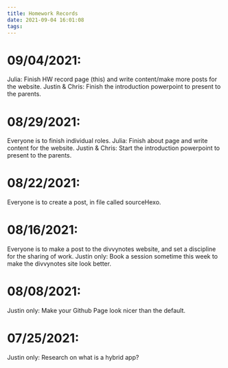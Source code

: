 ```yaml
---
title: Homework Records
date: 2021-09-04 16:01:08
tags:
---
```

# 09/04/2021:

Julia: Finish HW record page (this) and write content/make more posts for the website.
Justin & Chris: Finish the introduction powerpoint to present to the parents.

# 08/29/2021:

Everyone is to finish individual roles.
Julia: Finish about page and write content for the website.
Justin & Chris: Start the introduction powerpoint to present to the parents.

# 08/22/2021:

Everyone is to create a post, in file called sourceHexo.

# 08/16/2021:

Everyone is to make a post to the divvynotes website, and set a discipline for the sharing of work.
Justin only: Book a session sometime this week to make the divvynotes site look better.

# 08/08/2021:

Justin only: Make your Github Page look nicer than the default.

# 07/25/2021:

Justin only: Research on what is a hybrid app?


